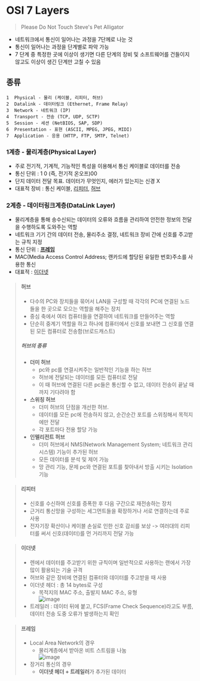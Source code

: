 # OSI 7 Layers
> Please Do Not Touch Steve's Pet Alligator
- 네트워크에서 통신이 일어나는 과정을 7단께로 나눈 것
- 통신이 일어나는 과정을 단계별로 파악 가능
- 7 단계 중 특정한 곳에 이상이 생기면 다른 단계의 장비 및 소프트웨어를 건들이지 않고도 이상이 생긴 단계만 고칠 수 있음
## 종류
```
1  Physical - 물리 (케이블, 리피터, 허브)
2  Datalink - 데이터링크 (Ethernet, Frame Relay)
3  Network - 네트워크 (IP)
4  Transport - 전송 (TCP, UDP, SCTP)
5  Session - 세션 (NetBIOS, SAP, SDP)
6  Presentation - 표현 (ASCII, MPEG, JPEG, MIDI)
7  Application - 응용 (HTTP, FTP, SMTP, Telnet)
```
### 1계층 - 물리계층(Physical Layer)
- 주로 전기적, 기계적, 기능적인 특성을 이용해서 통신 케이블로 데이터를 전송
- 통신 단위 : 1 0 (즉, 전기적 온오프)00
- 단지 데이터 전달 목표. 데이터가 무엇인지, 에러가 있는지는 신경 X
- 대표적 장비 : 통신 케이블, [리피터](#리피터), [허브](#허브)

### 2계층 - 데이터링크계층(DataLink Layer)
- 물리계층을 통해 송수신되는 데이터의 오류와 흐름을 관리하여 안전한 정보의 전달을 수행하도록 도와주는 역할
- 네트워크 기기 간의 데이터 전송, 물리주소 결정, 네트워크 장비 간에 신호를 주고받는 규칙 지정
- 통신 단위 : [**프레임**](#프레임)
- MAC(Media Access Control Address; 랜카드에 할당된 유일한 번호)주소를 사용한 통신
- 대표적 : [이더넷](#이더넷)



> #### 허브
> - 다수의 PC와 장치들을 묶어서 LAN을 구성할 때 각각의 PC에 연결된 노드들을 한 곳으로 모으는 역할을 해주는 장치
> - 중심 축에서 여러 컴퓨터들을 연결하여 네트워크를 만들어주는 역할
> - 단순히 중계기 역할을 하고 하나에 컴퓨터에서 신호를 보내면 그 신호를 연결된 모든 컴퓨터로 전송함(브로드캐스트)
> ##### 허브의 종류
> - **더미 허브** 
>   - pc와 pc를 연결시켜주는 일반적인 기능을 하는 허브
>   - 허브에 전달되는 데이터를 모든 컴퓨터로 전달
>   - 이 때 허브에 연결된 다른 pc들은 통신할 수 없고, 데이터 전송이 끝날 때까지 기다려야 함
> - **스위칭 허브**
>   - 더미 허브의 단점을 개선한 허브.
>   - 데이터를 모든 pc에 전송하지 않고, 순간순간 포트를 스위칭해서 목적지에만 전달
>   - 각 포트마다 전용 할당 가능
> - **인텔리전트 허브**
>   - 더미 허브에서 NMS(Network Management System; 네트워크 관리 시스템) 기능이 추가된 허브
>   - 모든 데이터를 분석 및 제어 가능
>   - 망 관리 기능, 문제 pc와 연결된 포트를 찾아내서 방출 시키는 Isolation 기능 

> #### 리피터
> - 신호를 수신하여 신호를 증폭한 후 다음 구간으로 재전송하는 장치
> - 근거리 통신망을 구성하는 세그먼트들을 확장하거나 서로 연결하는데 주로 사용
> - 전자기장 확산이나 케이블 손실로 인한 신호 감쇠를 보상 -> 여러대의 리피터를 써서 신호(데이터)를 먼 거리까지 전달 가능

> #### 이더넷
> - 렌에서 데이터를 주고받기 위한 규칙이며 일반적으로 사용하는 랜에서 가장 많이 활용되는 기술 규격
> - 허브와 같은 장비에 연결된 컴퓨터와 데이터를 주고받을 때 사용
> - 이더넷 헤더 : 총 14 bytes로 구성
>   - 목적지의 MAC 주소, 출발지 MAC 주소, 유형  
>     ![image](https://user-images.githubusercontent.com/79209568/168508745-6dd8a6a4-2365-456d-a776-420a35bcb75a.png)
> - 트레일러 : 데이터 뒤에 붙고, FCS(Frame Check Sequence)라고도 부름, 데이터 전송 도중 오류가 발생하는지 확인

> #### 프레임
> - Local Area Network의 경우
>   - 물리계층에서 받아온 비트 스트림을 나눔  
>   ![image](https://user-images.githubusercontent.com/79209568/168507960-02a5a6b3-9891-46d8-b904-653dee2bd2f3.png)
> - 장거리 통신의 경우
>   - **이더넷 헤더 + 트레일러**가 추가된 데이터
